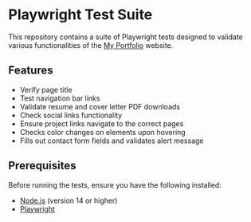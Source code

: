 # Playwright Test Suite

This repository contains a suite of Playwright tests designed to validate various functionalities of the [My Portfolio](https://mrjohn5on.github.io/) website.
## Features

- Verify page title
- Test navigation bar links
- Validate resume and cover letter PDF downloads
- Check social links functionality
- Ensure project links navigate to the correct pages
- Checks color changes on elements upon hovering
- Fills out contact form fields and validates alert message

## Prerequisites

Before running the tests, ensure you have the following installed:

- [Node.js](https://nodejs.org/) (version 14 or higher)
- [Playwright](https://playwright.dev/docs/intro)
